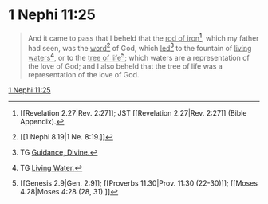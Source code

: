 # 1 Nephi 11:25

> And it came to pass that I beheld that the <u>rod of iron</u>[^a], which my father had seen, was the <u>word</u>[^b] of God, which <u>led</u>[^c] to the fountain of <u>living waters</u>[^d], or to the <u>tree of life</u>[^e]; which waters are a representation of the love of God; and I also beheld that the tree of life was a representation of the love of God.

[1 Nephi 11:25](https://www.churchofjesuschrist.org/study/scriptures/bofm/1-ne/11?lang=eng&id=p25#p25)


[^a]: [[Revelation 2.27|Rev. 2:27]]; JST [[Revelation 2.27|Rev. 2:27]] (Bible Appendix).
[^b]: [[1 Nephi 8.19|1 Ne. 8:19.]]
[^c]: TG [Guidance, Divine.](https://www.churchofjesuschrist.org/study/scriptures/tg/guidance-divine?lang=eng)
[^d]: TG [Living Water.](https://www.churchofjesuschrist.org/study/scriptures/tg/living-water?lang=eng)
[^e]: [[Genesis 2.9|Gen. 2:9]]; [[Proverbs 11.30|Prov. 11:30 (22-30)]]; [[Moses 4.28|Moses 4:28 (28, 31).]]
